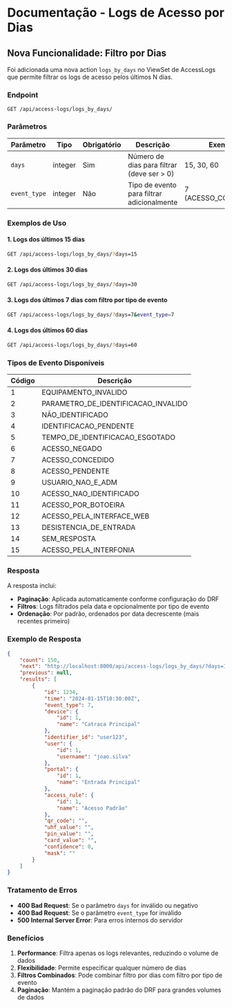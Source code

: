 # Documentação - Logs de Acesso por Dias

## Nova Funcionalidade: Filtro por Dias

Foi adicionada uma nova action `logs_by_days` no ViewSet de AccessLogs que permite filtrar os logs de acesso pelos últimos N dias.

### Endpoint

```
GET /api/access-logs/logs_by_days/
```

### Parâmetros

| Parâmetro | Tipo | Obrigatório | Descrição | Exemplo |
|-----------|------|-------------|-----------|---------|
| `days` | integer | Sim | Número de dias para filtrar (deve ser > 0) | 15, 30, 60 |
| `event_type` | integer | Não | Tipo de evento para filtrar adicionalmente | 7 (ACESSO_CONCEDIDO) |

### Exemplos de Uso

#### 1. Logs dos últimos 15 dias
```bash
GET /api/access-logs/logs_by_days/?days=15
```

#### 2. Logs dos últimos 30 dias
```bash
GET /api/access-logs/logs_by_days/?days=30
```

#### 3. Logs dos últimos 7 dias com filtro por tipo de evento
```bash
GET /api/access-logs/logs_by_days/?days=7&event_type=7
```

#### 4. Logs dos últimos 60 dias
```bash
GET /api/access-logs/logs_by_days/?days=60
```

### Tipos de Evento Disponíveis

| Código | Descrição |
|--------|-----------|
| 1 | EQUIPAMENTO_INVALIDO |
| 2 | PARAMETRO_DE_IDENTIFICACAO_INVALIDO |
| 3 | NÃO_IDENTIFICADO |
| 4 | IDENTIFICACAO_PENDENTE |
| 5 | TEMPO_DE_IDENTIFICACAO_ESGOTADO |
| 6 | ACESSO_NEGADO |
| 7 | ACESSO_CONCEDIDO |
| 8 | ACESSO_PENDENTE |
| 9 | USUARIO_NAO_E_ADM |
| 10 | ACESSO_NAO_IDENTIFICADO |
| 11 | ACESSO_POR_BOTOEIRA |
| 12 | ACESSO_PELA_INTERFACE_WEB |
| 13 | DESISTENCIA_DE_ENTRADA |
| 14 | SEM_RESPOSTA |
| 15 | ACESSO_PELA_INTERFONIA |

### Resposta

A resposta inclui:
- **Paginação**: Aplicada automaticamente conforme configuração do DRF
- **Filtros**: Logs filtrados pela data e opcionalmente por tipo de evento
- **Ordenação**: Por padrão, ordenados por data decrescente (mais recentes primeiro)

### Exemplo de Resposta

```json
{
    "count": 150,
    "next": "http://localhost:8000/api/access-logs/logs_by_days/?days=15&page=2",
    "previous": null,
    "results": [
        {
            "id": 1234,
            "time": "2024-01-15T10:30:00Z",
            "event_type": 7,
            "device": {
                "id": 1,
                "name": "Catraca Principal"
            },
            "identifier_id": "user123",
            "user": {
                "id": 1,
                "username": "joao.silva"
            },
            "portal": {
                "id": 1,
                "name": "Entrada Principal"
            },
            "access_rule": {
                "id": 1,
                "name": "Acesso Padrão"
            },
            "qr_code": "",
            "uhf_value": "",
            "pin_value": "",
            "card_value": "",
            "confidence": 0,
            "mask": ""
        }
    ]
}
```

### Tratamento de Erros

- **400 Bad Request**: Se o parâmetro `days` for inválido ou negativo
- **400 Bad Request**: Se o parâmetro `event_type` for inválido
- **500 Internal Server Error**: Para erros internos do servidor

### Benefícios

1. **Performance**: Filtra apenas os logs relevantes, reduzindo o volume de dados
2. **Flexibilidade**: Permite especificar qualquer número de dias
3. **Filtros Combinados**: Pode combinar filtro por dias com filtro por tipo de evento
4. **Paginação**: Mantém a paginação padrão do DRF para grandes volumes de dados

